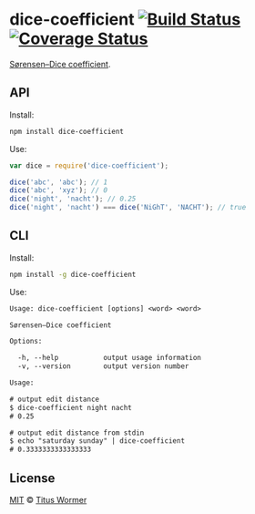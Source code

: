 # dice-coefficient [![Build Status][travis-badge]][travis] [![Coverage Status][codecov-badge]][codecov]

[Sørensen–Dice coefficient][wiki].

## API

Install:

```bash
npm install dice-coefficient
```

Use:

```js
var dice = require('dice-coefficient');

dice('abc', 'abc'); // 1
dice('abc', 'xyz'); // 0
dice('night', 'nacht'); // 0.25
dice('night', 'nacht') === dice('NiGhT', 'NACHT'); // true
```

## CLI

Install:

```sh
npm install -g dice-coefficient
```

Use:

```txt
Usage: dice-coefficient [options] <word> <word>

Sørensen–Dice coefficient

Options:

  -h, --help           output usage information
  -v, --version        output version number

Usage:

# output edit distance
$ dice-coefficient night nacht
# 0.25

# output edit distance from stdin
$ echo "saturday sunday" | dice-coefficient
# 0.3333333333333333
```

## License

[MIT][license] © [Titus Wormer][author]

<!-- Definitions -->

[travis-badge]: https://img.shields.io/travis/wooorm/dice-coefficient.svg

[travis]: https://travis-ci.org/wooorm/dice-coefficient

[codecov-badge]: https://img.shields.io/codecov/c/github/wooorm/dice-coefficient.svg

[codecov]: https://codecov.io/github/wooorm/dice-coefficient

[license]: LICENSE

[author]: http://wooorm.com

[wiki]: http://en.wikipedia.org/wiki/Sørensen–Dice_coefficient
